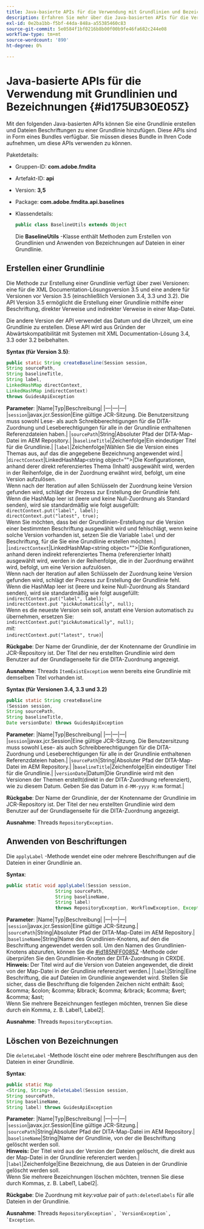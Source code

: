 ```yaml
---
title: Java-basierte APIs für die Verwendung mit Grundlinien und Bezeichnungen
description: Erfahren Sie mehr über die Java-basierten APIs für die Verwendung mit Grundlinien und Bezeichnungen
exl-id: 0e2ba1bb-f5bf-44da-848a-a55385460c83
source-git-commit: 5e0584f1bf0216b8b00f00b9fe46fa682c244e08
workflow-type: tm+mt
source-wordcount: '890'
ht-degree: 0%

---
```


# Java-basierte APIs für die Verwendung mit Grundlinien und Bezeichnungen {#id175UB30E05Z}

Mit den folgenden Java-basierten APIs können Sie eine Grundlinie erstellen und Dateien Beschriftungen zu einer Grundlinie hinzufügen. Diese APIs sind in Form eines Bundles verfügbar. Sie müssen dieses Bundle in Ihren Code aufnehmen, um diese APIs verwenden zu können.

Paketdetails:

- Gruppen-ID: **com.adobe.fmdita**

- Artefakt-ID: **api**

- Version: **3,5**

- Package: **com.adobe.fmdita.api.baselines**

- Klassendetails:

  ```JAVA
  public class BaselineUtils extends Object
  ```

  Die **BaselineUtils** -Klasse enthält Methoden zum Erstellen von Grundlinien und Anwenden von Bezeichnungen auf Dateien in einer Grundlinie.


## Erstellen einer Grundlinie

Die Methode zur Erstellung einer Grundlinie verfügt über zwei Versionen: eine für die XML Documentation-Lösungsversion 3.5 und eine andere für Versionen vor Version 3.5 \(einschließlich Versionen 3.4, 3.3 und 3.2\). Die API Version 3.5 ermöglicht die Erstellung einer Grundlinie mithilfe einer Beschriftung, direkter Verweise und indirekter Verweise in einer Map-Datei.

Die andere Version der API verwendet das Datum und die Uhrzeit, um eine Grundlinie zu erstellen. Diese API wird aus Gründen der Abwärtskompatibilität mit Systemen mit XML Documentation-Lösung 3.4, 3.3 oder 3.2 beibehalten.

**Syntax \(für Version 3.5\)**:

```JAVA
public static String createBaseline(Session session, 
String sourcePath, 
String baselineTitle, 
String label, 
LinkedHashMap directContext, 
LinkedHashMap indirectContext) 
throws GuidesApiException
```

**Parameter**: |Name|Typ|Beschreibung| |—|—|—| |`session`|javax.jcr.Session|Eine gültige JCR-Sitzung. Die Benutzersitzung muss sowohl Lese- als auch Schreibberechtigungen für die DITA-Zuordnung und Leseberechtigungen für alle in der Grundlinie enthaltenen Referenzdateien haben.| |`sourcePath`|String|Absoluter Pfad der DITA-Map-Datei im AEM Repository.| |`baselineTitle`|Zeichenfolge|Ein eindeutiger Titel für die Grundlinie.| |`label`|Zeichenfolge|Wählen Sie die Version eines Themas aus, auf das die angegebene Bezeichnung angewendet wird.| |`directContext`|LinkedHashMap&lt;string object=&quot;&quot;>|Die Konfigurationen, anhand derer direkt referenziertes Thema \(Inhalt\) ausgewählt wird, werden in der Reihenfolge, die in der Zuordnung erwähnt wird, befolgt, um eine Version aufzulösen. <br> Wenn nach der Iteration auf allen Schlüsseln der Zuordnung keine Version gefunden wird, schlägt der Prozess zur Erstellung der Grundlinie fehl. <br> Wenn die HashMap leer ist \(leere und keine Null-Zuordnung als Standard senden\), wird sie standardmäßig wie folgt ausgefüllt: <br>`directContext.put("label", label);` <br> `directContext.put("latest", true);` <br> Wenn Sie möchten, dass bei der Grundlinien-Erstellung nur die Version einer bestimmten Beschriftung ausgewählt wird und fehlschlägt, wenn keine solche Version vorhanden ist, setzen Sie die Variable `label` und der Beschriftung, für die Sie eine Grundlinie erstellen möchten.| |`indirectContext`|LinkedHashMap&lt;string object=&quot;&quot;>|Die Konfigurationen, anhand deren indirekt referenziertes Thema \(referenzierter Inhalt\) ausgewählt wird, werden in der Reihenfolge, die in der Zuordnung erwähnt wird, befolgt, um eine Version aufzulösen. <br> Wenn nach der Iteration auf allen Schlüsseln der Zuordnung keine Version gefunden wird, schlägt der Prozess zur Erstellung der Grundlinie fehl. <br> Wenn die HashMap leer ist \(leere und keine Null-Zuordnung als Standard senden\), wird sie standardmäßig wie folgt ausgefüllt: <br>`indirectContext.put("label", label);` <br>`indirectContext.put "pickAutomatically", null);` <br> Wenn es die neueste Version sein soll, anstatt eine Version automatisch zu übernehmen, ersetzen Sie: <br>`indirectContext.put("pickAutomatically", null);` <br> _mit:_ <br>`indirectContext.put("latest", true)`|

**Rückgabe**: Der Name der Grundlinie, der der Knotenname der Grundlinie im JCR-Repository ist. Der Titel der neu erstellten Grundlinie wird dem Benutzer auf der Grundlagenseite für die DITA-Zuordnung angezeigt.

**Ausnahme**: Threads ``ItemExistExceptiom`` wenn bereits eine Grundlinie mit demselben Titel vorhanden ist.

**Syntax \(für Versionen 3.4, 3.3 und 3.2\)**

```JAVA
public static String createBaseline
(Session session, 
String sourcePath, 
String baselineTitle, 
Date versionDate) throws GuidesApiException
```

**Parameter**: |Name|Typ|Beschreibung| |—|—|—| |`session`|javax.jcr.Session|Eine gültige JCR-Sitzung. Die Benutzersitzung muss sowohl Lese- als auch Schreibberechtigungen für die DITA-Zuordnung und Leseberechtigungen für alle in der Grundlinie enthaltenen Referenzdateien haben.| |``sourcePath``|String|Absoluter Pfad der DITA-Map-Datei im AEM Repository.| |`baselineTitle`|Zeichenfolge|Ein eindeutiger Titel für die Grundlinie.| |`versionDate`|Datum|Die Grundlinie wird mit den Versionen der Themen erstellt\(direkt in der DITA-Zuordnung referenziert\), wie zu diesem Datum. Geben Sie das Datum in `d-MM-yyyy H:mm` format.|

**Rückgabe**: Der Name der Grundlinie, der der Knotenname der Grundlinie im JCR-Repository ist. Der Titel der neu erstellten Grundlinie wird dem Benutzer auf der Grundlagenseite für die DITA-Zuordnung angezeigt.

**Ausnahme**: Threads ``RepositoryException.``

## Anwenden von Beschriftungen

Die ``applyLabel`` -Methode wendet eine oder mehrere Beschriftungen auf die Dateien in einer Grundlinie an.

**Syntax**:

```JAVA
public static void applyLabel(Session session,
                  String sourcePath,
                  String baselineName,
                  String label)
                  throws RepositoryException, WorkflowException, Exception
```

**Parameter**: |Name|Typ|Beschreibung| |—|—|—| |`session`|javax.jcr.Session|Eine gültige JCR-Sitzung.| |`sourcePath`|String|Absoluter Pfad der DITA-Map-Datei im AEM Repository.| |``baselineName``|String|Name des Grundlinien-Knotens, auf den die Beschriftung angewendet werden soll. Um den Namen des Grundlinien-Knotens abzurufen, können Sie die [\#id185NFF0085Z](#id185NFF0085Z) -Methode oder überprüfen Sie den Grundlinien-Knoten der DITA-Zuordnung in CRXDE.<br> **Hinweis:** Der Titel wird auf die Version von Dateien angewendet, die direkt von der Map-Datei in der Grundlinie referenziert werden.| |`label`|String|Eine Beschriftung, die auf Dateien im Grundlinie angewendet wird. Stellen Sie sicher, dass die Beschriftung die folgenden Zeichen nicht enthält: &amp;sol; &amp;comma; &amp;colon; &amp;comma; &amp;lbrack; &amp;comma; &amp;rbrack; &amp;comma; &amp;vert; &amp;comma; &amp;ast; <br> Wenn Sie mehrere Bezeichnungen festlegen möchten, trennen Sie diese durch ein Komma, z. B. Label1, Label2|.

**Ausnahme**: Threads `RepositoryException`.

## Löschen von Bezeichnungen

Die ``deleteLabel`` -Methode löscht eine oder mehrere Beschriftungen aus den Dateien in einer Grundlinie.

**Syntax**:

```JAVA
public static Map
<String, String> deleteLabel(Session session, 
String sourcePath, 
String baselineName, 
String label) throws GuidesApiException
```

**Parameter**: |Name|Typ|Beschreibung| |—|—|—| |`session`|javax.jcr.Session|Eine gültige JCR-Sitzung.| |`sourcePath`|String|Absoluter Pfad der DITA-Map-Datei im AEM Repository.| |`baselineName`|String|Name der Grundlinie, von der die Beschriftung gelöscht werden soll. <br> **Hinweis:** Der Titel wird aus der Version der Dateien gelöscht, die direkt aus der Map-Datei in der Grundlinie referenziert werden.| |`label`|Zeichenfolge|Eine Bezeichnung, die aus Dateien in der Grundlinie gelöscht werden soll. <br> Wenn Sie mehrere Bezeichnungen löschen möchten, trennen Sie diese durch Kommas, z. B. Label1, Label2|.

**Rückgabe**: Die Zuordnung mit *key:value* pair of `path:deletedlabels` für alle Dateien in der Grundlinie.

**Ausnahme**: Threads ``RepositoryException`, `VersionException`, `Exception``.
